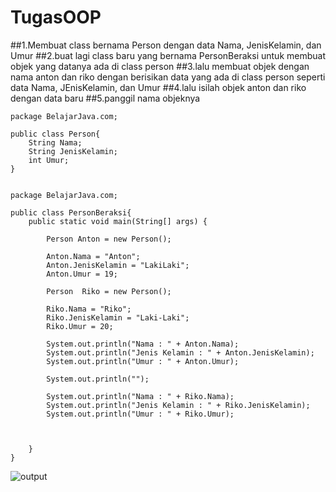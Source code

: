 # TugasOOP


##1.Membuat class bernama Person dengan data Nama, JenisKelamin, dan Umur
##2.buat lagi class baru yang bernama PersonBeraksi untuk membuat objek yang datanya ada di class person
##3.lalu membuat objek dengan nama anton dan riko dengan berisikan data yang ada di class person seperti data Nama, JEnisKelamin, dan Umur
##4.lalu isilah objek anton dan riko dengan data baru
##5.panggil nama objeknya

    package BelajarJava.com;

    public class Person{
        String Nama;
        String JenisKelamin;
        int Umur;
    }


    package BelajarJava.com;
    
    public class PersonBeraksi{
        public static void main(String[] args) {

            Person Anton = new Person();

            Anton.Nama = "Anton";
            Anton.JenisKelamin = "LakiLaki";
            Anton.Umur = 19;

            Person  Riko = new Person();

            Riko.Nama = "Riko";
            Riko.JenisKelamin = "Laki-Laki";
            Riko.Umur = 20;

            System.out.println("Nama : " + Anton.Nama);
            System.out.println("Jenis Kelamin : " + Anton.JenisKelamin);
            System.out.println("Umur : " + Anton.Umur);

            System.out.println("");

            System.out.println("Nama : " + Riko.Nama);
            System.out.println("Jenis Kelamin : " + Riko.JenisKelamin);
            System.out.println("Umur : " + Riko.Umur);



        }
    }
![output](https://user-images.githubusercontent.com/115930300/197236168-350b9e52-cac0-4ccc-a14c-8dd190e11604.png)



